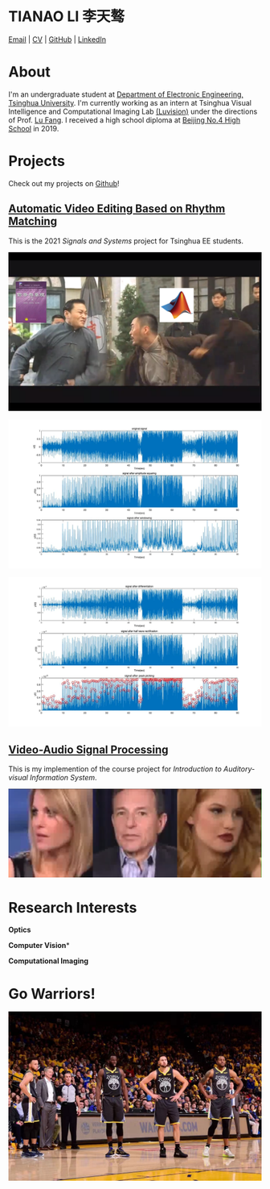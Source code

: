 <!-- ---
layout: default
--- -->

# TIANAO LI 李天骜

<!-- Phone: +86 13301296130 -->

<!-- Email: lta19@mails.tsinghua.edu.cn -->

[Email](mailto:lta19@mails.tsinghua.edu.cn) | [CV](./Tianao_Li.pdf) | [GitHub](https://github.com/Lukeli0425/) | [LinkedIn](https://www.linkedin.com/in/tianao-li-596997227/)

# About

I'm an undergraduate student at [Department of Electronic Engineering, Tsinghua University](https://www.ee.tsinghua.edu.cn/en/). I'm currently working as an intern at Tsinghua Visual Intelligence and Computational Imaging Lab [(Luvision)](http://www.luvision.net) under the directions of Prof. [Lu Fang](http://www.luvision.net/show-684.html). I received a high school diploma at [Beijing No.4 High School](http://bhsf.lezhiyun.com/cms/) in 2019.

# Projects

Check out my projects on [Github](https://github.com/Lukeli0425?tab=repositories)!

## [Automatic Video Editing Based on Rhythm Matching](https://github.com/Lukeli0425/THUEE-SS-Project2021)

This is the 2021 _Signals and Systems_ project for Tsinghua EE students.

![ss_cover](./images/ss_cover.png)

![ss_1](./images/2_1_3%20figure1.jpg)

![ss_2](./images/2_1_3%20figure2.jpg)

## [Video-Audio Signal Processing](https://github.com/Lukeli0425/VASP)

This is my implemention of the course project for _Introduction to Auditory-visual Information System_. 

<!-- ![vasp_demo](./images/vasp_demo.png) -->
<div align=center><img src="./images/vasp_demo.png" width=600><img/></div>

# Research Interests

**Optics**

**Computer Vision***

**Computational Imaging**





# Go Warriors!

![wariors](./images/warriors.png#pic_center)